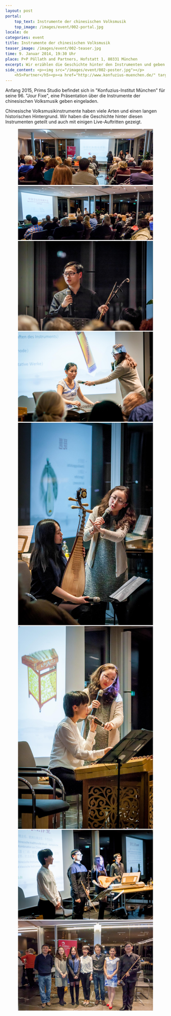 ```yaml
---
layout: post
portal:
    top_text: Instrumente der chinesischen Volksmusik
    top_image: /images/event/002-portal.jpg
locale: de
categories: event
title: Instrumente der chinesischen Volksmusik
teaser_image: /images/event/002-teaser.jpg
time: 9. Januar 2014, 19:30 Uhr
place: P+P Pöllath and Partners, Hofstatt 1, 80331 München
excerpt: Wir erzählen die Geschichte hinter den Instrumenten und geben eine Live Aufführung.
side_content: <p><img src="/images/event/002-poster.jpg"></p>
    <h5>Partner</h5><p><a href="http://www.konfuzius-muenchen.de/" target="_blank"><img src="/images/partner/konfuzius-institut-muenchen.png"></a></p>
---
```


Anfang 2015, Prims Studio befindet sich in "Konfuzius-Institut München" für seine 96. "Jour Fixe", eine Präsentation über die Instrumente der chinesischen Volksmusik geben eingeladen.

Chinesische Volksmusikinstrumente haben viele Arten und einen langen historischen Hintergrund. Wir haben die Geschichte hinter diesen Instrumenten geteilt und auch mit einigen Live-Auftritten gezeigt.

<figure class="col-two">
    <a class="ln-gallery" href="/images/event/002-live-photo-01.jpg"><img src="/images/event/002-live-photo-01.jpg"></a>
    <a class="ln-gallery" href="/images/event/002-live-photo-02.jpg"><img src="/images/event/002-live-photo-02.jpg"></a>
    <a class="ln-gallery" href="/images/event/002-live-photo-03.jpg"><img src="/images/event/002-live-photo-03.jpg"></a>
    <a class="ln-gallery" href="/images/event/002-live-photo-04.jpg"><img src="/images/event/002-live-photo-04.jpg"></a>
    <a class="ln-gallery" href="/images/event/002-live-photo-05.jpg"><img src="/images/event/002-live-photo-05.jpg"></a>
    <a class="ln-gallery" href="/images/event/002-live-photo-06.jpg"><img src="/images/event/002-live-photo-06.jpg"></a>
    <a class="ln-gallery" href="/images/event/002-live-photo-07.jpg"><img src="/images/event/002-live-photo-07.jpg"></a>
    <a class="ln-gallery" href="/images/event/002-live-photo-08.jpg"><img src="/images/event/002-live-photo-08.jpg"></a>
</figure>
